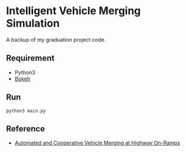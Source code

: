 # Intelligent Vehicle Merging Simulation
A backup of my graduation project code.

## Requirement
* Python3
* [Bokeh](http://bokeh.pydata.org/en/latest/)

## Run
```
python3 main.py
```

## Reference
* [Automated and Cooperative Vehicle Merging at Highway On-Ramps](http://media.wix.com/ugd/358907_f7490d9db8394e3481c05911ae9ab8c9.pdf)